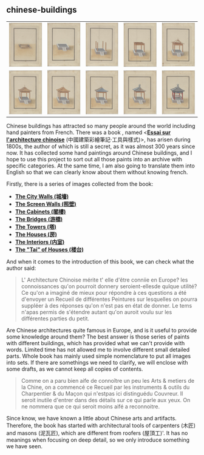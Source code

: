 ## chinese-buildings

<table>
    <tr>
        <td align="center"><img src="./src/29.jpg"/></td>
        <td align="center"><img src="./src/30.jpg"/></td>
        <td align="center"><img src="./src/31.jpg"/></td>
        <td align="center"><img src="./src/32.jpg"/></td>
        <td align="center"><img src="./src/33.jpg"/></td>
    </tr>
    <tr>
        <td align="center"><img src="./src/34.jpg"/></td>
        <td align="center"><img src="./src/35.jpg"/></td>
        <td align="center"><img src="./src/36.jpg"/></td>
        <td align="center"><img src="./src/37.jpg"/></td>
        <td align="center"><img src="./src/38.jpg"/></td>
    </tr>
</table>

Chinese buildings has attracted so many people around the world including hand painters from French. There was a book , named <[**Essai sur l'architecture chinoise**](https://gallica.bnf.fr/ark:/12148/btv1b55006437n) (中國建築彩繪筆記·工具與樣式)>, has arisen during 1800s, the author of which is still a secret, as it was almost 300 years since now. It has collected some hand paintings around Chinese buildings, and I hope to use this project to sort out all those paints into an archive with specific categories. At the same time, I am also going to translate them into English so that we can clearly know about them without knowing french.

Firstly, there is a series of images collected from the book:

- [**The City Walls (城墻)**](./wall/wall.md)
- [**The Screen Walls (照壁)**](./screen_wall/screen_wall.md)
- [**The Cabinets (閣樓)**](./cabinets/cabinets.md)
- [**The Bridges (游橋)**](./bridges/bridges.md)
- [**The Towers (塔)**](./towers/towers.md)
- [**The Houses (房)**](./houses/houses.md)
- [**The Interiors (内室)**](./interiors/interiors.md)
- [**The "Tai" of Houses (楼台)**](./tai/tai.md)

And when it comes to the introduction of this book, we can check what the author said:

> L' Architecture Chinoise mérite t' elle d'être conniie en Europe? les connoissances qu'on pourroit donnery seroient-ellesde qulque utilité? Ce qu'on a imaginé de mieux pour répondre à ces questions a été d'envoyer un Recueil de différentes Peintures sur lesquelles on pourra suppléer à des réponses qu'on n'est pas en état de donner. Le tems n'apas permis de s'étendre autant qu'on auroit voulu sur les différentes parties du petit.

Are Chinese architectures quite famous in Europe, and is it useful to provide some knowledge around them? The best answer is those series of paints with different buildings, which has provided what we can't provide with words. Limited time has not allowed me to involve different small detailed parts. Whole book has mainly used simple nomenclature to put all images into sets. If there are somethings we need to clarify, we will enclose with some drafts, as we cannot keep all copies of contents.

> Comme on a paru bien aife de connoître un peu les Arts
  & metiers de la Chine, on a commencé ce Recueil par les instruments
  & outils du Charpentier & du Maçon qui n'estpas ici distinguédu Couvreur. Il seroit inutile d'entrer dans des détails sur ce qui parle aux yeux. On ne nommera que ce qui seroit moins aifé a reconnoitre.

Since know, we have known a little about Chinese arts and artifacts. Therefore, the book has started with architectural tools of carpenters (木匠) and masons (泥瓦匠), which are different from roofers (屋頂工)'. It has no meanings when focusing on deep detail, so we only introduce something we have seen.
